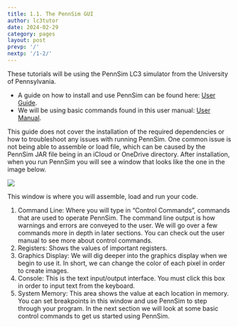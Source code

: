 ```yaml
---
title: 1.1. The PennSim GUI
author: lc3tutor
date: 2024-02-29
category: pages
layout: post
prevp: '/'
nextp: '/1-2/'
---
```


These tutorials will be using the PennSim LC3 simulator from the University of Pennsylvania.

- A guide on how to install and use PennSim can be found here: [User Guide](https://acg.cis.upenn.edu/milom/cse240-Fall06/pennsim/pennsim-guide.html).
- We will be using basic commands found in this user manual: [User Manual](https://acg.cis.upenn.edu/milom/cse240-Fall06/pennsim/pennsim-manual.html).

This guide does not cover the installation of the required dependencies or how to troubleshoot any issues with running PennSim. One common issue is not being able to assemble or load file, which can be caused by the PennSim JAR file being in an iCloud or OneDrive directory. After installation, when you run PennSim you will see a window that looks like the one in the image below.

<img src="{{ site.imageurl }}1/1-1-1.png" class="center_img">

This window is where you will assemble, load and run your code.

1. Command Line: Where  you will type in “Control Commands”, commands that are used to operate PennSim. The command line output is how warnings and errors are conveyed to the user. We will go over a few commands more in depth in later sections. You can check out the user manual to see more about control commands.
2. Registers: Shows the values of important registers.
3. Graphics Display: We will dig deeper into the graphics display when we begin to use it. In short, we can change the color of each pixel in order to create images.
4. Console: This is the text input/output interface. You must click this box in order to input text from the keyboard.
5. System Memory: This area shows the value at each location in memory. You can set breakpoints in this window and use PennSim to step through your program.
In the next section we will look at some basic control commands to get us started using PennSim.
